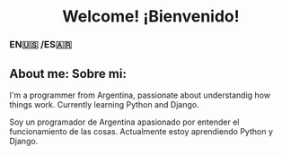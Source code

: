 <h1 align="center">
Welcome!   ¡Bienvenido!
</h1>

### EN🇺🇸 /ES🇦🇷

## About me:     Sobre mi:

I'm a programmer from Argentina, passionate about understandig how things work. Currently learning Python and Django.

Soy un programador de Argentina apasionado por entender el funcionamiento de las cosas. Actualmente estoy aprendiendo Python y Django.
